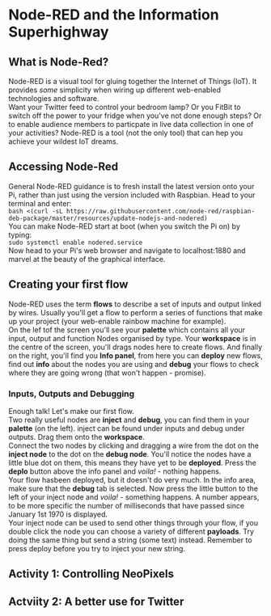 # Node-RED and the Information Superhighway
## What is Node-Red?
Node-RED is a visual tool for gluing together the Internet of Things (IoT). It provides _some_ simplicity when wiring up different web-enabled technologies and software.  
Want your Twitter feed to control your bedroom lamp? Or you FitBit to switch off the power to your fridge when you've not done enough steps? Or to enable audience members to particpate in live data collection in one of your activities? Node-RED is a tool (not the only tool) that can hep you achieve your wildest IoT dreams.  
## Accessing Node-Red
General Node-RED guidance is to fresh install the latest version onto your Pi, rather than just using the version included with Raspbian. Head to your terminal and enter:  
`bash <(curl -sL https://raw.githubusercontent.com/node-red/raspbian-deb-package/master/resources/update-nodejs-and-nodered)`  
You can make Node-RED start at boot (when you switch the Pi on) by typing:  
`sudo systemctl enable nodered.service`  
Now head to your Pi's web browser and navigate to localhost:1880 and marvel at the beauty of the graphical interface.  
## Creating your first flow
Node-RED uses the term __flows__ to describe a set of inputs and output linked by wires. Usually you'll get a flow to perform a series of functions that make up your project (your web-enable rainbow machine for example).  
On the lef tof the screen you'll see your __palette__ which contains all your input, output and function Nodes organised by type. Your __workspace__ is in the centre of the screen, you'll drags nodes here to create flows. And finally on the right, you'll find you __Info panel__, from here you can __deploy__ new flows, find out __info__ about the nodes you are using and __debug__ your flows to check where they are going wrong (that won't happen - promise).  
### Inputs, Outputs and Debugging  
Enough talk! Let's make our first flow.  
Two really useful nodes are __inject__ and __debug__, you can find them in your __palette__ (on the left). inject can be found under inputs and debug under outputs.  Drag them onto the __workspace__.  
Connect the two nodes by clicking and dragging a wire from the dot on the __inject node__ to the dot on the __debug node__. You'll notice the nodes have a little blue dot on them, this means they have yet to be __deployed__. Press the __deplo__ button above the info panel and _voila!_ - nothing happens.  
Your flow hasbeen deployed, but it doesn't do very much. In the info area, make sure that the __debug__ tab is selected. Now press the little button to the left of your inject node and _voila!_ - something happens. A number appears, to be more specific the number of milliseconds that have passed since January 1st 1970 is displayed.  
Your inject node can be used to send other things through your flow, if you double click the node you can choose a variety of different __payloads__. Try doing the same thing but send a string (some text) instead. Remember to press deploy before you try to inject your new string.  
## Activity 1: Controlling NeoPixels
## Actviity 2: A better use for Twitter
